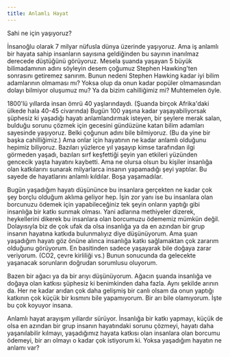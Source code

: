 ```yaml
---
title: Anlamlı Hayat
---
```


Sahi ne için yaşıyoruz?

İnsanoğlu olarak 7 milyar nüfusla dünya üzerinde yaşıyoruz. Ama iş anlamlı bir hayata sahip insanların sayısına geldiğinden bu sayının inanılmaz derecede düştüğünü görüyoruz. Mesela şuanda yaşayan 5 büyük bilimadamının adını söyleyin desem çoğumuz Stephen Hawking'ten sonrasını getiremez sanırım. Bunun nedeni Stephen Hawking kadar iyi bilim adamlarının olmaması mı? Yoksa olup da onun kadar popüler olmamasından dolayı bilmiyor oluşumuz mu? Ya da bizim cahilliğimiz mi? Muhtemelen öyle.

1800'lü yıllarda insan ömrü 40 yaşlarındaydı. (Şuanda birçok Afrika'daki ülkede hala 40-45 civarında) Bugün 100 yaşına kadar yaşayabiliyorsak şüphesiz ki yaşadığı hayatı anlamlandırmak isteyen, bir şeylere merak salan, bulduğu sorunu çözmek için gecesini gündüzüne katan bilim adamları sayesinde yaşıyoruz. Belki çoğunun adını bile bilmiyoruz. (Bu da yine bir başka cahilliğimiz.) Ama onlar için hayatının ne kadar anlamlı olduğunu hepimiz biliyoruz. Bazıları yüzlerce yıl yaşayıp kimse tarafından ilgi görmeden yaşadı, bazıları sırf keşfettiği şeyin yan etkileri yüzünden gencecik yaşta hayatını kaybetti. Ama ne olursa olsun bu kişiler insanlığa olan katkılarını sunarak milyarlarca insanın yapamadığı şeyi yaptılar. Bu sayede de hayatlarını anlamlı kıldılar. Boşa yaşamadılar.

Bugün yaşadığım hayatı düşününce bu insanlara gerçekten ne kadar çok şey borçlu olduğum aklıma geliyor hep. İşin zor yanı ise bu insanlara olan borcunuzu ödemek için yapabileceğiniz tek şeyin onların yaptığı gibi insanlığa bir katkı sunmak olması. Yani adlarına methiyeler dizerek, heykellerini dikerek bu insanlara olan borcumuzu ödememiz mümkün değil. Dolayısıyla biz de çok ufak da olsa insanlığa ya da en azından bir grup insanın hayatına katkıda bulunmalıyız diye düşünüyorum. Ama şuan yaşadığım hayatı göz önüne alınca insanlığa katkı sağlamaktan çok zararım olduğunu görüyorum. En basitinden sadece yaşayarak bile doğaya zarar veriyorum. (CO2, çevre kirliliği vs.) Bunun sonucunda da gelecekte yaşanacak sorunların doğrudan sorumlusu oluyorum.

Bazen bir ağacı ya da bir arıyı düşünüyorum. Ağacın şuanda insanlığa ve doğaya olan katkısı şüphesiz ki benimkinden daha fazla. Aynı şekilde arının da. Her ne kadar arıdan çok daha gelişmiş bir canlı olsam da onun yaptığı katkının çok küçük bir kısmını bile yapamıyorum. Bir arı bile olamıyorum. İşte bu çok koyuyor insana.

Anlamlı hayat arayışım yıllardır sürüyor. İnsanlığa bir katkı yapmayı, küçük de olsa en azından bir grup insanın hayatındaki sorunu çözmeyi, hayatı daha yaşanılabilir kılmayı, yaşadığımız hayata katkısı olan insanlara olan borcumu ödemeyi, bir arı olmayı o kadar çok istiyorum ki. Yoksa yaşadığım hayatın ne anlamı var?
